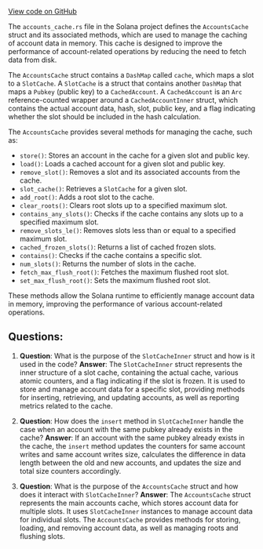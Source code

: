
[View code on GitHub](https://github.com/solana-labs/solana/blob/master/runtime/src/accounts_cache.rs)

The `accounts_cache.rs` file in the Solana project defines the `AccountsCache` struct and its associated methods, which are used to manage the caching of account data in memory. This cache is designed to improve the performance of account-related operations by reducing the need to fetch data from disk.

The `AccountsCache` struct contains a `DashMap` called `cache`, which maps a slot to a `SlotCache`. A `SlotCache` is a struct that contains another `DashMap` that maps a `Pubkey` (public key) to a `CachedAccount`. A `CachedAccount` is an `Arc` reference-counted wrapper around a `CachedAccountInner` struct, which contains the actual account data, hash, slot, public key, and a flag indicating whether the slot should be included in the hash calculation.

The `AccountsCache` provides several methods for managing the cache, such as:

- `store()`: Stores an account in the cache for a given slot and public key.
- `load()`: Loads a cached account for a given slot and public key.
- `remove_slot()`: Removes a slot and its associated accounts from the cache.
- `slot_cache()`: Retrieves a `SlotCache` for a given slot.
- `add_root()`: Adds a root slot to the cache.
- `clear_roots()`: Clears root slots up to a specified maximum slot.
- `contains_any_slots()`: Checks if the cache contains any slots up to a specified maximum slot.
- `remove_slots_le()`: Removes slots less than or equal to a specified maximum slot.
- `cached_frozen_slots()`: Returns a list of cached frozen slots.
- `contains()`: Checks if the cache contains a specific slot.
- `num_slots()`: Returns the number of slots in the cache.
- `fetch_max_flush_root()`: Fetches the maximum flushed root slot.
- `set_max_flush_root()`: Sets the maximum flushed root slot.

These methods allow the Solana runtime to efficiently manage account data in memory, improving the performance of various account-related operations.
## Questions: 
 1. **Question**: What is the purpose of the `SlotCacheInner` struct and how is it used in the code?
   **Answer**: The `SlotCacheInner` struct represents the inner structure of a slot cache, containing the actual cache, various atomic counters, and a flag indicating if the slot is frozen. It is used to store and manage account data for a specific slot, providing methods for inserting, retrieving, and updating accounts, as well as reporting metrics related to the cache.

2. **Question**: How does the `insert` method in `SlotCacheInner` handle the case when an account with the same pubkey already exists in the cache?
   **Answer**: If an account with the same pubkey already exists in the cache, the `insert` method updates the counters for same account writes and same account writes size, calculates the difference in data length between the old and new accounts, and updates the size and total size counters accordingly.

3. **Question**: What is the purpose of the `AccountsCache` struct and how does it interact with `SlotCacheInner`?
   **Answer**: The `AccountsCache` struct represents the main accounts cache, which stores account data for multiple slots. It uses `SlotCacheInner` instances to manage account data for individual slots. The `AccountsCache` provides methods for storing, loading, and removing account data, as well as managing roots and flushing slots.